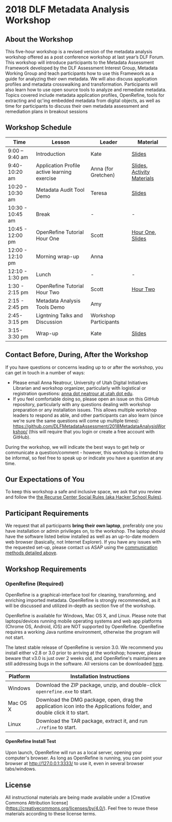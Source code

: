 # 2018 DLF Metadata Analysis Workshop

## About the Workshop
This five-hour workshop is a revised version of the metadata analysis workshop offered as a post conference workshop at last year’s DLF Forum. This workshop will introduce participants to the Metadata Assessment Framework developed by the DLF Assessment Interest Group, Metadata Working Group and teach participants how to use this Framework as a guide for analyzing their own metadata. We will also discuss application profiles and metadata crosswalking and transformation. Participants will also learn how to use open source tools to analyze and remediate metadata. Topics covered include metadata application profiles, OpenRefine, tools for extracting and qc'ing embedded metadata from digital objects, as well as time for participants to discuss their own metadata assessment and remediation plans in breakout sessions

## Workshop Schedule

| Time | Lesson | Leader | Material |
| ----- | ----- | ----- | ----- |
| 9:00 – 9:40 am | Introduction | Kate | [Slides](https://github.com/DLFMetadataAssessment/2018MetadataAnalysisWorkshop/blob/master/slides/metadata_analysis_workshop_intro.pptx) |
| 9:40- 10:20 am | Application Profile active learning exercise | Anna (for Gretchen) | [Slides](https://github.com/DLFMetadataAssessment/2018MetadataAnalysisWorkshop/blob/master/slides/DLFWorkshop2018.pptx), [Activity Materials](https://github.com/DLFMetadataAssessment/2018MetadataAnalysisWorkshop/tree/master/activities) |
| 10:20 - 10:30 am | Metadata Audit Tool Demo | Teresa | [Slides](https://github.com/DLFMetadataAssessment/2018MetadataAnalysisWorkshop/blob/master/slides/DLF_Metadata_Workshop.pptx) |
| 10:30 - 10:45 am | Break | - | - |
| 10:45 - 12:00 pm |  OpenRefine Tutorial Hour One | Scott | [Hour One](https://github.com/DLFMetadataAssessment/2018MetadataAnalysisWorkshop/blob/master/slides/or_1.md), [Slides](https://github.com/DLFMetadataAssessment/2018MetadataAnalysisWorkshop/blob/master/slides/OpenRefine.pptx) |
| 12:00 - 12:10 pm | Morning wrap-up | Anna | |
| 12:10 - 1:30 pm | Lunch | - | - |
| 1:30 - 2:15 pm | OpenRefine Tutorial Hour Two | Scott | [Hour Two](https://github.com/DLFMetadataAssessment/2018MetadataAnalysisWorkshop/blob/master/slides/or_2.md) |
| 2:15 - 2:45 pm | Metadata Analysis Tools Demo | Amy | |
| 2:45-3:15 pm | Ligntning Talks and Discussion | Workshop Participants | |
| 3:15-3:30 pm | Wrap-up | Kate | [Slides](https://github.com/DLFMetadataAssessment/2018MetadataAnalysisWorkshop/blob/master/slides/wrap-up.pptx) |

## Contact Before, During, After the Workshop

If you have questions or concerns leading up to or after the workshop, you can get in touch in a number of ways:

- Please email Anna Neatrour, University of Utah Digital Initiatives Librarian and workshop organizer, particularly with logistical or registration questions: [anna dot neatrour at utah dot edu](mailto:anna.neatrour@utah.edu).
- If you feel comfortable doing so, please open an issue on this GitHub repository, particularly with any questions dealing with workshop preparation or any installation issues. This allows multiple workshop leaders to respond as able, and other participants can also learn (since we're sure the same questions will come up multiple times): https://github.com/DLFMetadataAssessment/2018MetadataAnalysisWorkshop/ (this will require that you login or create a free account with GitHub).

During the workshop, we will indicate the best ways to get help or communicate a question/comment - however, this workshop is intended to be informal, so feel free to speak up or indicate you have a question at any time.

## Our Expectations of You

To keep this workshop a safe and inclusive space, we ask that you review and follow the [the Recurse Center Social Rules (aka Hacker School Rules)](https://www.recurse.com/manual#sub-sec-social-rules).

## Participant Requirements

We request that all participants **bring their own laptop**, preferably one you have installation or admin privileges on, to the workshop. The laptop should have the software listed below installed as well as an up-to-date modern web browser (basically, not Internet Explorer). If you have any issues with the requested set-up, please contact us ASAP using the [communication methods detailed above](#contact-before-during-after-the-workshop).

## Workshop Requirements
### OpenRefine (Required)
OpenRefine is a graphical-interface tool for cleaning, transforming, and enriching imported metadata. OpenRefine is strongly recommended, as it will be discussed and utilized in-depth as section five of the workshop.

OpenRefine is available for Windows, Mac OS X, and Linux. Please note that laptops/devices running mobile operating systems and web app platforms (Chrome OS, Android, iOS) are NOT supported by OpenRefine. OpenRefine requires a working Java runtime environment, otherwise the program will not start.

The latest stable release of OpenRefine is version 3.0. We recommend you install either v2.8 or 3.0 prior to arriving at the workshop; however, please beware that v3.0 is just over 2 weeks old, and OpenRefine's maintainers are still addressing bugs in the software. All versions can be downloaded [here](http://openrefine.org/download.html).

Platform | Installation Instructions |
---------|---------------------------|
Windows  | Download the ZIP package, unzip, and double-click `openrefine.exe` to start. |
Mac OS X | Download the DMG package, open, drag the application icon into the Applications folder, and double click it to start. |
Linux | Download the TAR package, extract it, and run `./refine` to start. |

#### OpenRefine Install Test

Upon launch, OpenRefine will run as a local server, opening your computer's browser. As long as OpenRefine is running, you can point your browser at http://127.0.0.1:3333/ to use it, even in several browser tabs/windows.

## License
All instructional materials are being made available under a [Creative Commons Attribution license] (https://creativecommons.org/licenses/by/4.0/). Feel free to reuse these materials according to these license terms.
